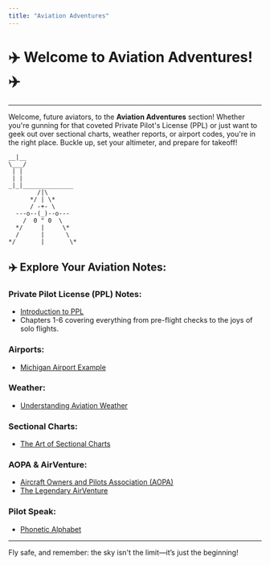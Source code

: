 ```yaml
---
title: "Aviation Adventures"
---
```

# ✈️ Welcome to Aviation Adventures! ✈️
___

Welcome, future aviators, to the **Aviation Adventures** section! Whether you're gunning for that coveted Private Pilot's License (PPL) or just want to geek out over sectional charts, weather reports, or airport codes, you're in the right place. Buckle up, set your altimeter, and prepare for takeoff!

```plaintext
__|__
\___/
 | |
 | |
_|_|______________
        /|\ 
      */ | \*
      / -+- \
  ---o--(_)--o---
    /  0 " 0  \
  */     |     \*
  /      |      \
*/       |       \*
```

## ✈️ Explore Your Aviation Notes:

### Private Pilot License (PPL) Notes:
- [Introduction to PPL](notes/index.md)
- Chapters 1-6 covering everything from pre-flight checks to the joys of solo flights.
  
### Airports:
- [Michigan Airport Example](mi_airport_ex.md)
    
### Weather:
- [Understanding Aviation Weather](weather.md)
    
### Sectional Charts:
- [The Art of Sectional Charts](sectional_charts.md)

### AOPA & AirVenture:
- [Aircraft Owners and Pilots Association (AOPA)](aopa.md)
- [The Legendary AirVenture](airventure.md)

### Pilot Speak:
- [Phonetic Alphabet](phonetic_alphabet.md)

---

Fly safe, and remember: the sky isn't the limit—it’s just the beginning!

